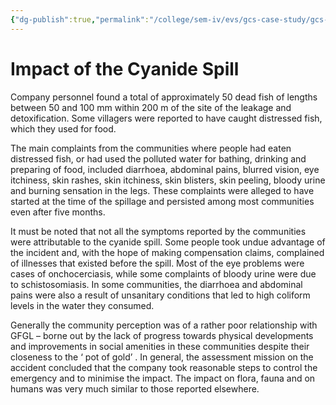 ```yaml
---
{"dg-publish":true,"permalink":"/college/sem-iv/evs/gcs-case-study/gcs-impact-of-cyanide-spill-at-gfgl/"}
---
```


# Impact of the Cyanide Spill

Company personnel found a total of approximately 50 dead fish of lengths between 50 and 100 mm within 200 m of the site of the leakage and detoxification. Some villagers were reported to have caught distressed fish, which they used for food. 

The main complaints from the communities where people had eaten distressed fish, or had used the polluted water for bathing, drinking and preparing of food, included diarrhoea, abdominal pains, blurred vision, eye itchiness, skin rashes, skin itchiness, skin blisters, skin peeling, bloody urine and burning sensation in the legs. These complaints were alleged to have started at the time of the spillage and persisted among most communities even after five months.  

It must be noted that not all the symptoms reported by the communities were attributable to the cyanide spill. Some people took undue advantage of the incident and, with the hope of making compensation claims, complained of illnesses that existed before the spill. Most of the eye problems were cases of onchocerciasis, while some complaints of bloody urine were due to schistosomiasis. In some communities, the diarrhoea and abdominal pains were also a result of unsanitary conditions that led to high coliform levels in the water they consumed. 

Generally the community perception was of a rather poor relationship with GFGL – borne out by the lack of progress towards physical developments and improvements in social amenities in these communities despite their closeness to the ‘ pot of gold’ . In general, the assessment mission on the accident concluded that the company took reasonable steps to control the emergency and to minimise the impact. The impact on flora, fauna and on humans was very much similar to those reported elsewhere.